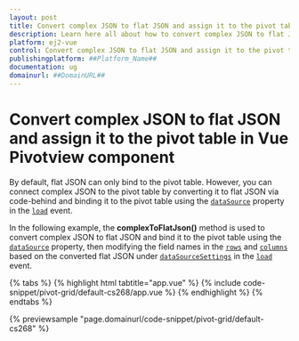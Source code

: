 ```yaml
---
layout: post
title: Convert complex JSON to flat JSON and assign it to the pivot table in Vue Pivotview component | Syncfusion
description: Learn here all about how to convert complex JSON to flat JSON and assign it to the pivot table in Syncfusion Vue Pivotview component of Syncfusion Essential JS 2 and more.
platform: ej2-vue
control: Convert complex JSON to flat JSON and assign it to the pivot table 
publishingplatform: ##Platform_Name##
documentation: ug
domainurl: ##DomainURL##
---
```


<!-- markdownlint-disable MD009 -->

# Convert complex JSON to flat JSON and assign it to the pivot table in Vue Pivotview component

By default, flat JSON can only bind to the pivot table. However, you can connect complex JSON to the pivot table by converting it to flat JSON via code-behind and binding it to the pivot table using the [`dataSource`](https://ej2.syncfusion.com/vue/documentation/api/pivotview/iDataOptions/#datasource) property in the [`load`](https://ej2.syncfusion.com/vue/documentation/api/pivotview/#load) event.

In the following example, the **complexToFlatJson()** method is used to convert complex JSON to flat JSON and bind it to the pivot table using the [`dataSource`](https://ej2.syncfusion.com/vue/documentation/api/pivotview/iDataOptions/#datasource) property, then modifying the field names in the [`rows`](https://ej2.syncfusion.com/vue/documentation/api/pivotview/iDataOptions/#rows) and [`columns`](https://ej2.syncfusion.com/vue/documentation/api/pivotview/iDataOptions/#columns) based on the converted flat JSON under [`dataSourceSettings`](https://ej2.syncfusion.com/vue/documentation/api/pivotview/#datasourcesettings) in the [`load`](https://ej2.syncfusion.com/vue/documentation/api/pivotview/#load)  event.

{% tabs %}
{% highlight html tabtitle="app.vue" %}
{% include code-snippet/pivot-grid/default-cs268/app.vue %}
{% endhighlight %}
{% endtabs %}
        
{% previewsample "page.domainurl/code-snippet/pivot-grid/default-cs268" %}